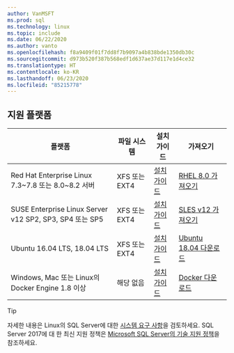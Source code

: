 ```yaml
---
author: VanMSFT
ms.prod: sql
ms.technology: linux
ms.topic: include
ms.date: 06/22/2020
ms.author: vanto
ms.openlocfilehash: f8a9409f01f7dd8f7b9097a4b838bde1350db30c
ms.sourcegitcommit: d973b520f387b568edf1d637ae37d117e1d4ce32
ms.translationtype: HT
ms.contentlocale: ko-KR
ms.lasthandoff: 06/23/2020
ms.locfileid: "85215778"
---
```

## <a name="supported-platforms"></a>지원 플랫폼

| 플랫폼 | 파일 시스템 | 설치 가이드 | 가져오기 |
|-----|-----|-----|-----|
| Red Hat Enterprise Linux 7.3~7.8 또는 8.0~8.2 서버 | XFS 또는 EXT4 | [설치 가이드](../linux/quickstart-install-connect-red-hat.md) | [RHEL 8.0 가져오기](https://access.redhat.com/products/red-hat-enterprise-linux/evaluation) |
| SUSE Enterprise Linux Server v12 SP2, SP3, SP4 또는 SP5 | XFS 또는 EXT4 | [설치 가이드](../linux/quickstart-install-connect-suse.md) | [SLES v12 가져오기](https://www.suse.com/products/server) |
| Ubuntu 16.04 LTS, 18.04 LTS | XFS 또는 EXT4 | [설치 가이드](../linux/quickstart-install-connect-ubuntu.md) | [Ubuntu 18.04 다운로드](http://releases.ubuntu.com/bionic/) |
| Windows, Mac 또는 Linux의 Docker Engine 1.8 이상 | 해당 없음 | [설치 가이드](../linux/quickstart-install-connect-docker.md) | [Docker 다운로드](https://www.docker.com/get-started) |

> [!TIP]
> 자세한 내용은 Linux의 SQL Server에 대한 [시스템 요구 사항](../linux/sql-server-linux-setup.md#system)을 검토하세요. SQL Server 2017에 대 한 최신 지원 정책은 [Microsoft SQL Server의 기술 지원 정책](https://support.microsoft.com/help/4047326/support-policy-for-microsoft-sql-server)을 참조하세요.